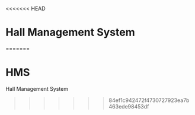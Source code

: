 <<<<<<< HEAD
# Hall Management System
=======
# HMS
Hall Management System
>>>>>>> 84ef1c942472f4730727923ea7b463ede98453df
